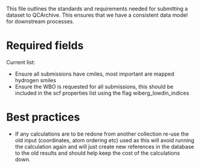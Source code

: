 This file outlines the standards and requirements needed for submitting a dataset to QCArchive. This ensures that we have a consistent data model for downstream processes.
# Required fields 

Current list:
* Ensure all submissions have cmiles, most important are mapped hydrogen smiles
* Ensure the WBO is requested for all submissions, this should be included in the scf properties list using the flag wiberg_lowdin_indices

# Best practices
* If any calculations are to be redone from another collection re-use the old input (coordinates, atom ordering etc) used as this will avoid running the calculation again and will just create new references in the database to the old results and should help keep the cost of the calculations down.  
